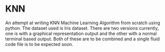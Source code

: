 # KNN
An attempt at writing KNN Machine Learning Algorithm from scratch using python.
The dataset used is Iris dataset.
There are two versions currently, one is with a graphical representation output and the other with a normal terminal based output. Both of these are to be combined and a single fluid code file is to be expected soon.
